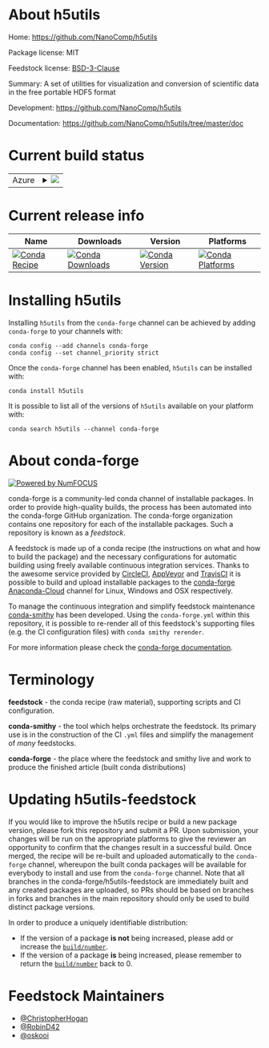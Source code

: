 About h5utils
=============

Home: https://github.com/NanoComp/h5utils

Package license: MIT

Feedstock license: [BSD-3-Clause](https://github.com/conda-forge/h5utils-feedstock/blob/master/LICENSE.txt)

Summary: A set of utilities for visualization and conversion of scientific data in the free portable HDF5 format

Development: https://github.com/NanoComp/h5utils

Documentation: https://github.com/NanoComp/h5utils/tree/master/doc

Current build status
====================


<table>
    
  <tr>
    <td>Azure</td>
    <td>
      <details>
        <summary>
          <a href="https://dev.azure.com/conda-forge/feedstock-builds/_build/latest?definitionId=403&branchName=master">
            <img src="https://dev.azure.com/conda-forge/feedstock-builds/_apis/build/status/h5utils-feedstock?branchName=master">
          </a>
        </summary>
        <table>
          <thead><tr><th>Variant</th><th>Status</th></tr></thead>
          <tbody><tr>
              <td>linux_64_mpimpichnumpy1.18</td>
              <td>
                <a href="https://dev.azure.com/conda-forge/feedstock-builds/_build/latest?definitionId=403&branchName=master">
                  <img src="https://dev.azure.com/conda-forge/feedstock-builds/_apis/build/status/h5utils-feedstock?branchName=master&jobName=linux&configuration=linux_64_mpimpichnumpy1.18" alt="variant">
                </a>
              </td>
            </tr><tr>
              <td>linux_64_mpimpichnumpy1.19</td>
              <td>
                <a href="https://dev.azure.com/conda-forge/feedstock-builds/_build/latest?definitionId=403&branchName=master">
                  <img src="https://dev.azure.com/conda-forge/feedstock-builds/_apis/build/status/h5utils-feedstock?branchName=master&jobName=linux&configuration=linux_64_mpimpichnumpy1.19" alt="variant">
                </a>
              </td>
            </tr><tr>
              <td>linux_64_mpinompinumpy1.18</td>
              <td>
                <a href="https://dev.azure.com/conda-forge/feedstock-builds/_build/latest?definitionId=403&branchName=master">
                  <img src="https://dev.azure.com/conda-forge/feedstock-builds/_apis/build/status/h5utils-feedstock?branchName=master&jobName=linux&configuration=linux_64_mpinompinumpy1.18" alt="variant">
                </a>
              </td>
            </tr><tr>
              <td>linux_64_mpinompinumpy1.19</td>
              <td>
                <a href="https://dev.azure.com/conda-forge/feedstock-builds/_build/latest?definitionId=403&branchName=master">
                  <img src="https://dev.azure.com/conda-forge/feedstock-builds/_apis/build/status/h5utils-feedstock?branchName=master&jobName=linux&configuration=linux_64_mpinompinumpy1.19" alt="variant">
                </a>
              </td>
            </tr><tr>
              <td>osx_64_mpimpichnumpy1.18</td>
              <td>
                <a href="https://dev.azure.com/conda-forge/feedstock-builds/_build/latest?definitionId=403&branchName=master">
                  <img src="https://dev.azure.com/conda-forge/feedstock-builds/_apis/build/status/h5utils-feedstock?branchName=master&jobName=osx&configuration=osx_64_mpimpichnumpy1.18" alt="variant">
                </a>
              </td>
            </tr><tr>
              <td>osx_64_mpimpichnumpy1.19</td>
              <td>
                <a href="https://dev.azure.com/conda-forge/feedstock-builds/_build/latest?definitionId=403&branchName=master">
                  <img src="https://dev.azure.com/conda-forge/feedstock-builds/_apis/build/status/h5utils-feedstock?branchName=master&jobName=osx&configuration=osx_64_mpimpichnumpy1.19" alt="variant">
                </a>
              </td>
            </tr><tr>
              <td>osx_64_mpinompinumpy1.18</td>
              <td>
                <a href="https://dev.azure.com/conda-forge/feedstock-builds/_build/latest?definitionId=403&branchName=master">
                  <img src="https://dev.azure.com/conda-forge/feedstock-builds/_apis/build/status/h5utils-feedstock?branchName=master&jobName=osx&configuration=osx_64_mpinompinumpy1.18" alt="variant">
                </a>
              </td>
            </tr><tr>
              <td>osx_64_mpinompinumpy1.19</td>
              <td>
                <a href="https://dev.azure.com/conda-forge/feedstock-builds/_build/latest?definitionId=403&branchName=master">
                  <img src="https://dev.azure.com/conda-forge/feedstock-builds/_apis/build/status/h5utils-feedstock?branchName=master&jobName=osx&configuration=osx_64_mpinompinumpy1.19" alt="variant">
                </a>
              </td>
            </tr>
          </tbody>
        </table>
      </details>
    </td>
  </tr>
</table>

Current release info
====================

| Name | Downloads | Version | Platforms |
| --- | --- | --- | --- |
| [![Conda Recipe](https://img.shields.io/badge/recipe-h5utils-green.svg)](https://anaconda.org/conda-forge/h5utils) | [![Conda Downloads](https://img.shields.io/conda/dn/conda-forge/h5utils.svg)](https://anaconda.org/conda-forge/h5utils) | [![Conda Version](https://img.shields.io/conda/vn/conda-forge/h5utils.svg)](https://anaconda.org/conda-forge/h5utils) | [![Conda Platforms](https://img.shields.io/conda/pn/conda-forge/h5utils.svg)](https://anaconda.org/conda-forge/h5utils) |

Installing h5utils
==================

Installing `h5utils` from the `conda-forge` channel can be achieved by adding `conda-forge` to your channels with:

```
conda config --add channels conda-forge
conda config --set channel_priority strict
```

Once the `conda-forge` channel has been enabled, `h5utils` can be installed with:

```
conda install h5utils
```

It is possible to list all of the versions of `h5utils` available on your platform with:

```
conda search h5utils --channel conda-forge
```


About conda-forge
=================

[![Powered by
NumFOCUS](https://img.shields.io/badge/powered%20by-NumFOCUS-orange.svg?style=flat&colorA=E1523D&colorB=007D8A)](https://numfocus.org)

conda-forge is a community-led conda channel of installable packages.
In order to provide high-quality builds, the process has been automated into the
conda-forge GitHub organization. The conda-forge organization contains one repository
for each of the installable packages. Such a repository is known as a *feedstock*.

A feedstock is made up of a conda recipe (the instructions on what and how to build
the package) and the necessary configurations for automatic building using freely
available continuous integration services. Thanks to the awesome service provided by
[CircleCI](https://circleci.com/), [AppVeyor](https://www.appveyor.com/)
and [TravisCI](https://travis-ci.com/) it is possible to build and upload installable
packages to the [conda-forge](https://anaconda.org/conda-forge)
[Anaconda-Cloud](https://anaconda.org/) channel for Linux, Windows and OSX respectively.

To manage the continuous integration and simplify feedstock maintenance
[conda-smithy](https://github.com/conda-forge/conda-smithy) has been developed.
Using the ``conda-forge.yml`` within this repository, it is possible to re-render all of
this feedstock's supporting files (e.g. the CI configuration files) with ``conda smithy rerender``.

For more information please check the [conda-forge documentation](https://conda-forge.org/docs/).

Terminology
===========

**feedstock** - the conda recipe (raw material), supporting scripts and CI configuration.

**conda-smithy** - the tool which helps orchestrate the feedstock.
                   Its primary use is in the construction of the CI ``.yml`` files
                   and simplify the management of *many* feedstocks.

**conda-forge** - the place where the feedstock and smithy live and work to
                  produce the finished article (built conda distributions)


Updating h5utils-feedstock
==========================

If you would like to improve the h5utils recipe or build a new
package version, please fork this repository and submit a PR. Upon submission,
your changes will be run on the appropriate platforms to give the reviewer an
opportunity to confirm that the changes result in a successful build. Once
merged, the recipe will be re-built and uploaded automatically to the
`conda-forge` channel, whereupon the built conda packages will be available for
everybody to install and use from the `conda-forge` channel.
Note that all branches in the conda-forge/h5utils-feedstock are
immediately built and any created packages are uploaded, so PRs should be based
on branches in forks and branches in the main repository should only be used to
build distinct package versions.

In order to produce a uniquely identifiable distribution:
 * If the version of a package **is not** being increased, please add or increase
   the [``build/number``](https://docs.conda.io/projects/conda-build/en/latest/resources/define-metadata.html#build-number-and-string).
 * If the version of a package **is** being increased, please remember to return
   the [``build/number``](https://docs.conda.io/projects/conda-build/en/latest/resources/define-metadata.html#build-number-and-string)
   back to 0.

Feedstock Maintainers
=====================

* [@ChristopherHogan](https://github.com/ChristopherHogan/)
* [@RobinD42](https://github.com/RobinD42/)
* [@oskooi](https://github.com/oskooi/)


<!-- dummy commit to enable rerendering -->

